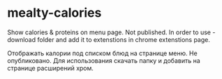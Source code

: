 # mealty-calories
Show calories & proteins on menu page. Not published. In order to use - download folder and add it to extenstions in chrome extenstions page.

Отображать калории под списком блюд на странице меню. Не опубликовано. Для использования скачать папку и добавить на странице расширений хром.
